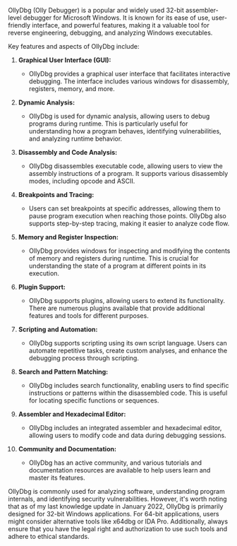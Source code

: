 OllyDbg (Olly Debugger) is a popular and widely used 32-bit assembler-level debugger for Microsoft Windows. It is known for its ease of use, user-friendly interface, and powerful features, making it a valuable tool for reverse engineering, debugging, and analyzing Windows executables.

Key features and aspects of OllyDbg include:

1. **Graphical User Interface (GUI):**
   - OllyDbg provides a graphical user interface that facilitates interactive debugging. The interface includes various windows for disassembly, registers, memory, and more.

2. **Dynamic Analysis:**
   - OllyDbg is used for dynamic analysis, allowing users to debug programs during runtime. This is particularly useful for understanding how a program behaves, identifying vulnerabilities, and analyzing runtime behavior.

3. **Disassembly and Code Analysis:**
   - OllyDbg disassembles executable code, allowing users to view the assembly instructions of a program. It supports various disassembly modes, including opcode and ASCII.

4. **Breakpoints and Tracing:**
   - Users can set breakpoints at specific addresses, allowing them to pause program execution when reaching those points. OllyDbg also supports step-by-step tracing, making it easier to analyze code flow.

5. **Memory and Register Inspection:**
   - OllyDbg provides windows for inspecting and modifying the contents of memory and registers during runtime. This is crucial for understanding the state of a program at different points in its execution.

6. **Plugin Support:**
   - OllyDbg supports plugins, allowing users to extend its functionality. There are numerous plugins available that provide additional features and tools for different purposes.

7. **Scripting and Automation:**
   - OllyDbg supports scripting using its own script language. Users can automate repetitive tasks, create custom analyses, and enhance the debugging process through scripting.

8. **Search and Pattern Matching:**
   - OllyDbg includes search functionality, enabling users to find specific instructions or patterns within the disassembled code. This is useful for locating specific functions or sequences.

9. **Assembler and Hexadecimal Editor:**
   - OllyDbg includes an integrated assembler and hexadecimal editor, allowing users to modify code and data during debugging sessions.

10. **Community and Documentation:**
    - OllyDbg has an active community, and various tutorials and documentation resources are available to help users learn and master its features.

OllyDbg is commonly used for analyzing software, understanding program internals, and identifying security vulnerabilities. However, it's worth noting that as of my last knowledge update in January 2022, OllyDbg is primarily designed for 32-bit Windows applications. For 64-bit applications, users might consider alternative tools like x64dbg or IDA Pro. Additionally, always ensure that you have the legal right and authorization to use such tools and adhere to ethical standards.